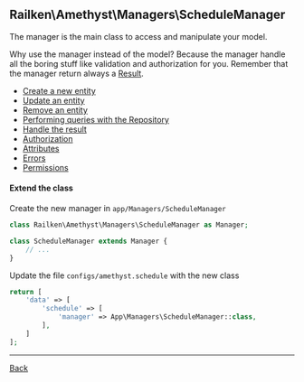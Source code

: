 ## Railken\Amethyst\Managers\ScheduleManager

The manager is the main class to access and manipulate your model.

Why use the manager instead of the model? Because the manager handle all the boring stuff like validation and authorization for you.
Remember that the manager return always a [Result](result.md).

* [Create a new entity](create.md)
* [Update an entity](update.md)
* [Remove an entity](remove.md)
* [Performing queries with the Repository](repository.md)
* [Handle the result](result.md)
* [Authorization](authorization.md)
* [Attributes](attributes.md)
* [Errors](errors.md)
* [Permissions](permissions.md)


#### Extend the class

Create the new manager in `app/Managers/ScheduleManager`
```php
class Railken\Amethyst\Managers\ScheduleManager as Manager;

class ScheduleManager extends Manager {
	// ...
}
```
Update the file `configs/amethyst.schedule` with the new class
```php
return [
    'data' => [
        'schedule' => [
            'manager' => App\Managers\ScheduleManager::class,
        ],
    ]
];
```

---
[Back](index.md)